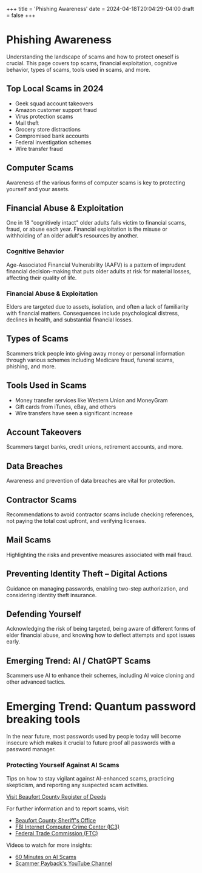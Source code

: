 +++
title = 'Phishing Awareness'
date = 2024-04-18T20:04:29-04:00
draft = false
+++
# Phishing Awareness

Understanding the landscape of scams and how to protect oneself is crucial. This page covers top scams, financial exploitation, cognitive behavior, types of scams, tools used in scams, and more.

## Top Local Scams in 2024
- Geek squad account takeovers
- Amazon customer support fraud
- Virus protection scams
- Mail theft
- Grocery store distractions
- Compromised bank accounts
- Federal investigation schemes
- Wire transfer fraud

## Computer Scams
Awareness of the various forms of computer scams is key to protecting yourself and your assets.

## Financial Abuse & Exploitation
One in 18 "cognitively intact" older adults falls victim to financial scams, fraud, or abuse each year. Financial exploitation is the misuse or withholding of an older adult's resources by another.

### Cognitive Behavior
Age-Associated Financial Vulnerability (AAFV) is a pattern of imprudent financial decision-making that puts older adults at risk for material losses, affecting their quality of life.

### Financial Abuse & Exploitation
Elders are targeted due to assets, isolation, and often a lack of familiarity with financial matters. Consequences include psychological distress, declines in health, and substantial financial losses.

## Types of Scams
Scammers trick people into giving away money or personal information through various schemes including Medicare fraud, funeral scams, phishing, and more.

## Tools Used in Scams
- Money transfer services like Western Union and MoneyGram
- Gift cards from iTunes, eBay, and others
- Wire transfers have seen a significant increase

## Account Takeovers
Scammers target banks, credit unions, retirement accounts, and more.

## Data Breaches
Awareness and prevention of data breaches are vital for protection.

## Contractor Scams
Recommendations to avoid contractor scams include checking references, not paying the total cost upfront, and verifying licenses.

## Mail Scams
Highlighting the risks and preventive measures associated with mail fraud.

## Preventing Identity Theft – Digital Actions
Guidance on managing passwords, enabling two-step authorization, and considering identity theft insurance.

## Defending Yourself
Acknowledging the risk of being targeted, being aware of different forms of elder financial abuse, and knowing how to deflect attempts and spot issues early.

## Emerging Trend: AI / ChatGPT Scams
Scammers use AI to enhance their schemes, including AI voice cloning and other advanced tactics.

# Emerging Trend: Quantum password breaking tools
In the near future, most passwords used by people today will become insecure which makes it crucial to future proof all passwords with a password manager. 

### Protecting Yourself Against AI Scams
Tips on how to stay vigilant against AI-enhanced scams, practicing skepticism, and reporting any suspected scam activities.

[Visit Beaufort County Register of Deeds](https://www.beaufortcountysc.gov/register-of-deeds/index.html)

For further information and to report scams, visit:
- [Beaufort County Sheriff's Office](http://www.bcso.net/)
- [FBI Internet Computer Crime Center (IC3)](https://www.ic3.gov/)
- [Federal Trade Commission (FTC)](https://www.ftc.gov/)

Videos to watch for more insights:
- [60 Minutes on AI Scams](https://www.cbsnews.com/news/how-con-artists-use-ai-apps-to-steal-60-minutes-transcript-2023-05-21/)
- [Scammer Payback's YouTube Channel](https://www.youtube.com/@ScammerPayback)
